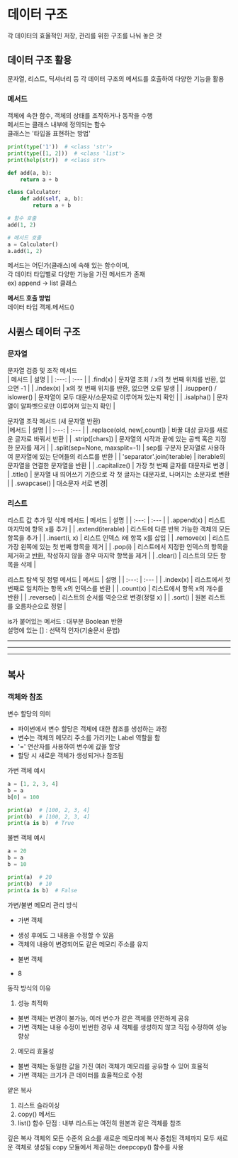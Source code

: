 # 데이터 구조 <br>
각 데이터의 효율적인 저장, 관리를 위한 구조를 나눠 놓은 것 <br>

## 데이터 구조 활용 <br>
문자열, 리스트, 딕셔너리 등 각 데이터 구조의 메서드를 호출하여 다양한 기능을 활용 <br>

### 메서드 <br>
객체에 속한 함수, 객체의 상태를 조작하거나 동작을 수행 <br>
메서드는 클래스 내부에 정의되는 함수 <br>
클래스는 '타입을 표현하는 방법' <br>

``` python
print(type('1'))  # <class 'str'>
print(type([1, 2]))  # <class 'list'>
print(help(str))  # <class str>

def add(a, b):
    return a + b

class Calculator:
    def add(self, a, b):
        return a + b

# 함수 호출
add(1, 2)

# 메서드 호출
a = Calculator()
a.add(1, 2)
```

메서드는 어딘가(클래스)에 속해 있는 함수이며, <br>
각 데이터 타입별로 다양한 기능을 가진 메서드가 존재 <br>
ex) append -> list 클래스 <br>

**메서드 호출 방법** <br>
데이터 타입 객체.메서드() <br>

## 시퀀스 데이터 구조 <br>

### 문자열 <br>
문자열 검증 및 조작 메서드 <br>
| 메서드 | 설명 |
| :---: | :--- |
| .find(x) | 문자열 조회 / x의 첫 번째 위치를 반환, 없으면 -1 |
| .index(x) | x의 첫 번째 위치를 반환, 없으면 오류 발생 |
| .isupper() / islower() | 문자열이 모두 대문사/소문자로 이루어져 있는지 확인 |
| .isalpha() | 문자열이 알파벳으로만 이루어져 있는지 확인 |

문자열 조작 메서드 (새 문자열 반환) <br>
|메서드 | 설명 |
| :---: | :--- |
| .replace(old, new[,count]) | 바꿀 대상 글자를 새로운 글자로 바꿔서 반환 |
| .strip([chars]) | 문자열의 시작과 끝에 있는 공백 혹은 지정한 문자를 제거 | 
| .split(sep=None, maxsplit=-1) | sep를 구분자 문자열로 사용하여 문자열에 있는 단어들의 리스트를 반환 |
| 'separator'.join(iterable) | iterable의 문자열을 연결한 문자열을 반환 |
| .capitalize() | 가장 첫 번째 글자를 대문자로 변경 |
| .title() | 문자열 내 띄어쓰기 기준으로 각 첫 글자는 대문자로, 나머지는 소문자로 변환 |
| .swapcase() | 대소문자 서로 변경|

### 리스트 <br>
리스트 값 추가 및 삭제 메서드
| 메서드 | 설명 |
| :---: | :--- |
| .append(x) | 리스트 마지막에 항목 x를 추가 |
| .extend(iterable) | 리스트에 다른 반복 가능한 객체의 모든 항목을 추가 |
| .insert(i, x) | 리스트 인덱스 i에 항목 x를 삽입 |
| .remove(x) | 리스트 가장 왼쪽에 있는 첫 번째 항목을 제거 |
| .pop(i) | 리스트에서 지정한 인덱스의 항목을 제거하고 <u>반환</u>, 작성하지 않을 경우 마지막 항목을 제거 |
| .clear() | 리스트의 모든 항목을 삭제 |

리스트 탐색 및 정렬 메서드
| 메서드 | 설명 |
| :---: | :--- |
| .index(x) | 리스트에서 첫 번째로 일치하는 항목 x의 인덱스를 반환 |
| .count(x) | 리스트에서 항목 x의 개수를 반환 |
| .reverse() | 리스트의 순서를 역순으로 변경(정렬 x) |
| .sort() | 원본 리스트를 오름차순으로 정렬 |

is가 붙어있는 메서드 : 대부분 Boolean 반환 <br>
설명에 있는 [] : 선택적 인자(기술문서 문법) <br>

---
---
---

## 복사 <br>

### 객체와 참조 <br>

변수 할당의 의미 <br>
- 파이썬에서 변수 할당은 객체에 대한 참조를 생성하는 과정
- 변수는 객체의 메모리 주소를 가리키는 Label 역할을 함
- '=' 연산자를 사용하여 변수에 값을 할당
- 할당 시 새로운 객체가 생성되거나 참조됨

가변 객체 예시 <br>
``` python
a = [1, 2, 3, 4]
b = a
b[0] = 100

print(a)  # [100, 2, 3, 4]
print(b)  # [100, 2, 3, 4]
print(a is b)  # True
```

불변 객체 예시
``` python
a = 20
b = a
b = 10

print(a)  # 20
print(b)  # 10
print(a is b)  # False
```

가변/불변 메모리 관리 방식
- 가변 객체
* 생성 후에도 그 내용을 수정할 수 있음
* 객체의 내용이 변경되어도 같은 메모리 주소를 유지
- 불변 객체
* 8

동작 방식의 이유
1. 성능 최적화
- 불변 객체는 변경이 불가능, 여러 변수가 같은 객체를 안전하게 공유
- 가변 객체는 내용 수정이 빈번한 경우 새 객체를 생성하지 않고 직접 수정하여 성능 향상

2. 메모리 효율성
- 불변 객체는 동일한 값을 가진 여러 객체가 메모리를 공유할 수 있어 효율적
- 가변 객체는 크기가 큰 데이터를 효율적으로 수정

얕은 복사
1. 리스트 슬라이싱
2. copy() 메서드
3. list() 함수
단점 : 내부 리스트는 여전히 원본과 같은 객체를 참조

깊은 복사
객체의 모든 수준의 요소를 새로운 메모리에 복사
중첩된 객체까지 모두 새로운 객체로 생성됨
copy 모듈에서 제공하는 deepcopy() 함수를 사용
